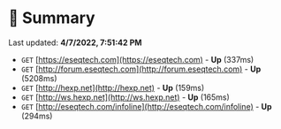 # 📖 Summary
Last updated: **4/7/2022, 7:51:42 PM**

- `GET` [https://eseqtech.com](https://eseqtech.com) - **Up** (337ms)
- `GET` [http://forum.eseqtech.com](http://forum.eseqtech.com) - **Up** (5208ms)
- `GET` [http://hexp.net](http://hexp.net) - **Up** (159ms)
- `GET` [http://ws.hexp.net](http://ws.hexp.net) - **Up** (165ms)
- `GET` [http://eseqtech.com/infoline](http://eseqtech.com/infoline) - **Up** (294ms)
